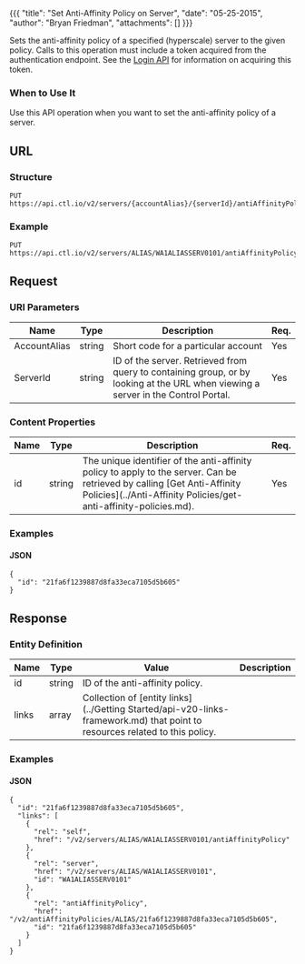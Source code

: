 {{{
  "title": "Set Anti-Affinity Policy on Server",
  "date": "05-25-2015",
  "author": "Bryan Friedman",
  "attachments": []
}}}

Sets the anti-affinity policy of a specified (hyperscale) server to the given policy. Calls to this operation must include a token acquired from the authentication endpoint. See the [Login API](../Authentication/login.md) for information on acquiring this token.

### When to Use It

Use this API operation when you want to set the anti-affinity policy of a server.

## URL

### Structure

    PUT https://api.ctl.io/v2/servers/{accountAlias}/{serverId}/antiAffinityPolicy

### Example

    PUT https://api.ctl.io/v2/servers/ALIAS/WA1ALIASSERV0101/antiAffinityPolicy

## Request

### URI Parameters

| Name | Type | Description | Req. |
| --- | --- | --- | --- |
| AccountAlias | string | Short code for a particular account | Yes |
| ServerId | string | ID of the server. Retrieved from query to containing group, or by looking at the URL when viewing a server in the Control Portal. | Yes |

### Content Properties

| Name | Type | Description | Req. |
| --- | --- | --- | --- |
| id | string | The unique identifier of the anti-affinity policy to apply to the server. Can be retrieved by calling [Get Anti-Affinity Policies](../Anti-Affinity Policies/get-anti-affinity-policies.md). | Yes |

### Examples

#### JSON

    {
      "id": "21fa6f1239887d8fa33eca7105d5b605"
    }

## Response

### Entity Definition

| Name |Type | Value | Description |
| --- | --- | --- | --- |
| id | string | ID of the anti-affinity policy. |
| links | array | Collection of [entity links](../Getting Started/api-v20-links-framework.md) that point to resources related to this policy. |

### Examples

#### JSON

    {
      "id": "21fa6f1239887d8fa33eca7105d5b605",
      "links": [
        {
          "rel": "self",
          "href": "/v2/servers/ALIAS/WA1ALIASSERV0101/antiAffinityPolicy"
        },
        {
          "rel": "server",
          "href": "/v2/servers/ALIAS/WA1ALIASSERV0101",
          "id": "WA1ALIASSERV0101"
        },
        {
          "rel": "antiAffinityPolicy",
          "href": "/v2/antiAffinityPolicies/ALIAS/21fa6f1239887d8fa33eca7105d5b605",
          "id": "21fa6f1239887d8fa33eca7105d5b605"
        }
      ]
    }
